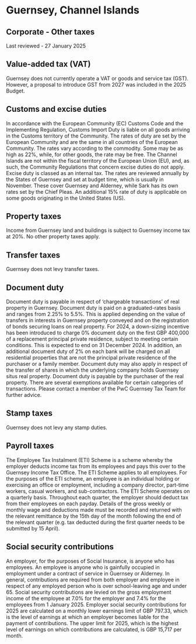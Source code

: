 # Guernsey, Channel Islands
## Corporate - Other taxes
Last reviewed - 27 January 2025
## Value-added tax (VAT)
Guernsey does not currently operate a VAT or goods and service tax (GST). However, a proposal to introduce GST from 2027 was included in the 2025 Budget.
## Customs and excise duties
In accordance with the European Community (EC) Customs Code and the Implementing Regulation, Customs Import Duty is liable on all goods arriving in the Customs territory of the Community. The rates of duty are set by the European Community and are the same in all countries of the European Community.
The rates vary according to the commodity. Some may be as high as 22%, while, for other goods, the rate may be free.
The Channel Islands are not within the fiscal territory of the European Union (EU), and, as such, the Community Regulations that concern excise duties do not apply. Excise duty is classed as an internal tax.
The rates are reviewed annually by the States of Guernsey and set at budget time, which is usually in November. These cover Guernsey and Alderney, while Sark has its own rates set by the Chief Pleas.
An additional 15% rate of duty is applicable on some goods originating in the United States (US).
## Property taxes
Income from Guernsey land and buildings is subject to Guernsey income tax at 20%. No other property taxes apply.
## Transfer taxes
Guernsey does not levy transfer taxes.
## Document duty
Document duty is payable in respect of ‘chargeable transactions’ of real property in Guernsey.
Document duty is paid on a graduated-rates basis and ranges from 2.25% to 5.5%. This is applied depending on the value of transfers in interests in Guernsey property conveyed and on the registration of bonds securing loans on real property.
For 2024, a down-sizing incentive has been introduced to charge 0% document duty on the first GBP 400,000 of a replacement principal private residence, subject to meeting certain conditions. This is expected to end on 31 December 2024.
In addition, an additional document duty of 2% on each bank will be charged on all residential properties that are not the principal private residence of the purchaser or a family member.
Document duty may also apply in respect of the transfer of shares in which the underlying company holds Guernsey situs real property.
Document duty is payable by the purchaser of the real property.
There are several exemptions available for certain categories of transactions. Please contact a member of the PwC Guernsey Tax Team for further advice.
## Stamp taxes
Guernsey does not levy any stamp duties.
## Payroll taxes
The Employee Tax Instalment (ETI) Scheme is a scheme whereby the employer deducts income tax from its employees and pays this over to the Guernsey Income Tax Office.
The ETI Scheme applies to all employees. For the purposes of the ETI scheme, an employee is an individual holding or exercising an office or employment, including a company director, part-time workers, casual workers, and sub-contractors.
The ETI Scheme operates on a quarterly basis. Throughout each quarter, the employer should deduct tax from their employees on each payday. Details of the gross weekly or monthly wage and deductions made must be recorded and returned with the relevant remittance by the 15th day of the month following the end of the relevant quarter (e.g. tax deducted during the first quarter needs to be submitted by 15 April).
## Social security contributions
An employer, for the purposes of Social Insurance, is anyone who has employees. An employee is anyone who is gainfully occupied in employment under a contract of service in Guernsey or Alderney.
In general, contributions are required from both employer and employee in respect of any employed person who is over school-leaving age and under 65. Social security contributions are levied on the gross employment income of the employee at 7.0% for the employer and 7.4% for the employees from 1 January 2025.
Employer social security contributions for 2025 are calculated on a monthly lower earnings limit of GBP 797.33, which is the level of earnings at which an employer becomes liable for the payment of contributions. The upper limit for 2025, which is the highest level of earnings on which contributions are calculated, is GBP 15,717 per month.
